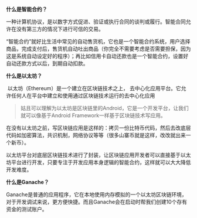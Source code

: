 **什么是智能合约？**

​	一种计算机协议，是以数字方式促进、验证或执行合同的谈判或履行。智能合同允许在没有第三方的情况下进行可信的交易。

​	“智能合约”就好比生活中常见的自动售货机，它也是一个智能合约系统，用户选择商品，完成支付后，售货机自动吐出商品（你完全不需要考虑是否需要担保，因为这是系统自动设定好的程序）；再比如信用卡自动还款也是一个智能合约，设置好自动还款方式以后，到期自动扣款。

**什么是以太坊？**

​	以太坊（Ethereum）是一个建立在区块链技术之上， 去中心化应用平台。它允许任何人在平台中建立和使用通过区块链技术运行的去中心化应用

> 姑且可以理解为以太坊是区块链里的Android，它是一个开发平台，让我们就可以像基于Android Framework一样基于区块链技术写应用。

​	在没有以太坊之前，写区块链应用是这样的：拷贝一份比特币代码，然后去改底层代码如加密算法，共识机制，网络协议等等（很多山寨币就是这样，改改就出来一个新币）。

​	以太坊平台对底层区块链技术进行了封装，让区块链应用开发者可以直接基于以太坊平台进行开发，只要专注于开发应用本身逻辑的智能合约，这样就可以大大降低开发难度。

**什么是Ganache？**

​	Ganache是普通的应用程序，它在本地使用内存模拟的一个以太坊区块链环境，对于开发调试来说，更方便快捷。而且Ganache会在启动时帮我们创建10个存有资金的测试账户。